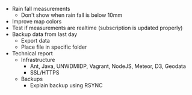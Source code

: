 - Rain fall measurements
	- Don't show when rain fall is below 10mm
- Improve map colors
- Test if measurements are realtime (subscription is updated properly)
- Backup data from last day
	- Export data
	- Place file in specific folder
- Technical report
	- Infrastructure
		- Ant, Java, UNWDMIDP, Vagrant, NodeJS, Meteor, D3, Geodata
		- SSL/HTTPS
	- Backups
		- Explain backup using RSYNC
